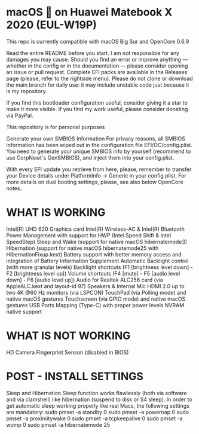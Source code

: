 # macOS  on Huawei Matebook X 2020 (EUL-W19P)
This repo is currently compatible with macOS Big Sur and OpenCore 0.6.9

Read the entire README before you start.
I am not responsible for any damages you may cause.
Should you find an error or improve anything — whether in the config or in the documentation — please consider opening an issue or pull request.
Complete EFI packs are available in the Releases page (please, refer to the rightside menu).
Please do not clone or download the main branch for daily use: it may include unstable code just because it is my repository.

If you find this bootloader configuration useful, consider giving it a star to make it more visible.
If you find my work useful, please consider donating via PayPal. 

This repository is for personal purposes

Generate your own SMBIOS Information
For privacy reasons, all SMBIOS information has been wiped out in the configuration file EFI/OC/config.plist. You need to generate your unique SMBIOS info by yourself (recommend to use CorpNewt's GenSMBIOS), and inject them into your config.plist.

With every EFI update you retrieve from here, please, remember to transfer your Device details under PlatformInfo -> Generic in your config.plist.
For more details on dual booting settings, please, see also below OpenCore notes.

# WHAT IS WORKING
 Intel(R) UHD 620 Graphics card
 Intel(R) Wireless-AC & Intel(R) Bluetooth
 Power Management with support for HWP (Intel Speed Shift & Intel SpeedStep)
 Sleep and Wake (support for native macOS hibernatemode3)
 Hibernation (support for native macOS hibernatemode25 with HibernationFixup.kext)
 Battery support with better memory access and integration of Battery Information Supplement
 Automatic Backlight control (with more granular levels)
 Backlight shortcuts (F1 [brightness level down] - F2 [brightness level up])
 Volume shortcuts (F4 [mute] - F5 [audio level down] - F6 [audio level up])
 Audio for Realtek ALC256 card (via AppleALC.kext and layout-id 97)
 Speakers & Internal Mic
 HDMI 2.0 up to two 4K @60 Hz monitors (via LSPCON)
 TouchPad (via Polling mode) and native macOS gestures
 Touchscreen (via GPIO mode) and native macOS gestures
 USB Ports Mapping (Type-C) with proper power levels
 NVRAM native support
 
 # WHAT IS NOT WORKING
 HD Camera
 Fingerprint Senson (disabled in BIOS)
 
 
# POST - INSTALL SETTINGS
Sleep and Hibernation
Sleep function works flawlessly (both via software and via clamshell) like hibernation (suspend to disk or S4 sleep). In order to get automatic sleep working properly like real Macs, the following settings are mandatory:
sudo pmset -a standby 0
sudo pmset -a powernap 0 
sudo pmset -a proximitywake 0
sudo pmset -a tcpkeepalive 0
sudo pmset -a womp 0
sudo pmset -a hibernatemode 25
